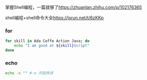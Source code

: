 
掌握Shell编程，一篇就够了<https://zhuanlan.zhihu.com/p/102176365>


shell编程+shell命令大全<https://jsrun.net/t/6zKKp>


### for

```bash
for skill in Ada Coffe Action Java; do
    echo "I am good at ${skill}Script"
done
```

### echo

```bash
echo -e "" #-e 开启转译
```
